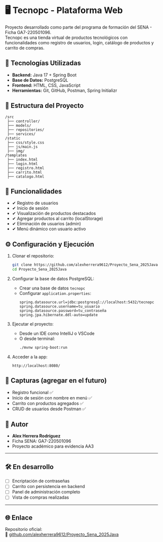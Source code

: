 # 🖥️ Tecnopc - Plataforma Web

Proyecto desarrollado como parte del programa de formación del SENA - Ficha GA7-220501096.  
Tecnopc es una tienda virtual de productos tecnológicos con funcionalidades como registro de usuarios, login, catálogo de productos y carrito de compras.

## 🚀 Tecnologías Utilizadas

- **Backend:** Java 17 + Spring Boot
- **Base de Datos:** PostgreSQL
- **Frontend:** HTML, CSS, JavaScript
- **Herramientas:** Git, GitHub, Postman, Spring Initializr

## 📂 Estructura del Proyecto

```
/src
 ├── controller/
 ├── models/
 ├── repositories/
 ├── services/
/static
 ├── css/style.css
 ├── js/main.js
 ├── img/
/templates
 ├── index.html
 ├── login.html
 ├── registro.html
 ├── carrito.html
 ├── catalogo.html
```

## 📌 Funcionalidades

- ✔ Registro de usuarios
- ✔ Inicio de sesión
- ✔ Visualización de productos destacados
- ✔ Agregar productos al carrito (localStorage)
- ✔ Eliminación de usuarios (admin)
- ✔ Menú dinámico con usuario activo

## ⚙️ Configuración y Ejecución

1. Clonar el repositorio:
   ```bash
   git clone https://github.com/alexherrera9612/Proyecto_Sena_2025Java.git
   cd Proyecto_Sena_2025Java
   ```

2. Configurar la base de datos PostgreSQL:
   - Crear una base de datos `tecnopc`
   - Configurar `application.properties`:
     ```properties
     spring.datasource.url=jdbc:postgresql://localhost:5432/tecnopc
     spring.datasource.username=tu_usuario
     spring.datasource.password=tu_contraseña
     spring.jpa.hibernate.ddl-auto=update
     ```

3. Ejecutar el proyecto:
   - Desde un IDE como IntelliJ o VSCode
   - O desde terminal:
     ```bash
     ./mvnw spring-boot:run
     ```

4. Acceder a la app:
   ```
   http://localhost:8080/
   ```

## 📸 Capturas (agregar en el futuro)

- Registro funcional ✅  
- Inicio de sesión con nombre en menú ✅  
- Carrito con productos agregados ✅  
- CRUD de usuarios desde Postman ✅

## 🧠 Autor

- **Alex Herrera Rodríguez**  
- Ficha SENA: GA7-220501096  
- Proyecto académico para evidencia AA3

---

## 🛠️ En desarrollo

- [ ] Encriptación de contraseñas
- [ ] Carrito con persistencia en backend
- [ ] Panel de administración completo
- [ ] Vista de compras realizadas

---

## 🌐 Enlace

Repositorio oficial:  
🔗 [github.com/alexherrera9612/Proyecto_Sena_2025Java](https://github.com/alexherrera9612/Proyecto_Sena_2025Java)